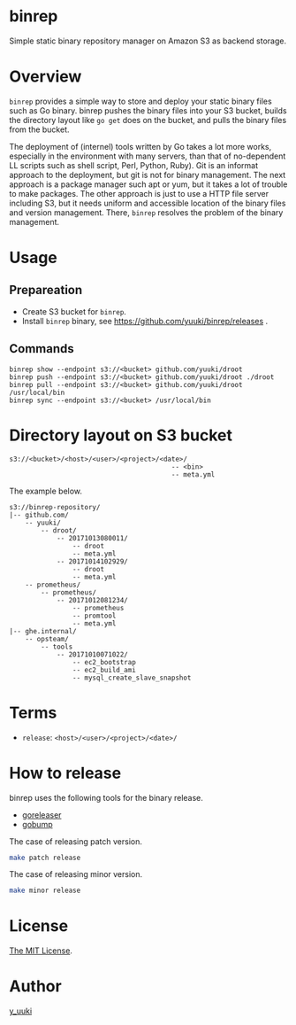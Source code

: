 binrep
======

Simple static binary repository manager on Amazon S3 as backend storage.

# Overview

`binrep` provides a simple way to store and deploy your static binary files such as Go binary. binrep pushes the binary files into your S3 bucket, builds the directory layout like `go get` does on the bucket, and pulls the binary files from the bucket.

The deployment of (internel) tools written by Go takes a lot more works, especially in the environment with many servers, than that of no-dependent LL scripts such as shell script, Perl, Python, Ruby). Git is an informat approach to the deployment, but git is not for binary management. The next approach is a package manager such apt or yum, but it takes a lot of trouble to make packages. The other approach is just to use a HTTP file server including S3, but it needs uniform and accessible location of the binary files and version management. There, `binrep` resolves the problem of the binary management.

# Usage

## Prepareation

- Create S3 bucket for `binrep`.
- Install `binrep` binary, see https://github.com/yuuki/binrep/releases .

## Commands

```
binrep show --endpoint s3://<bucket> github.com/yuuki/droot
binrep push --endpoint s3://<bucket> github.com/yuuki/droot ./droot
binrep pull --endpoint s3://<bucket> github.com/yuuki/droot /usr/local/bin
binrep sync --endpoint s3://<bucket> /usr/local/bin
```

# Directory layout on S3 bucket

```
s3://<bucket>/<host>/<user>/<project>/<date>/
                                         -- <bin>
                                         -- meta.yml
```

The example below.

```
s3://binrep-repository/
|-- github.com/
    -- yuuki/
        -- droot/
            -- 20171013080011/
                -- droot
                -- meta.yml
            -- 20171014102929/
                -- droot
                -- meta.yml
    -- prometheus/
        -- prometheus/
            -- 20171012081234/
                -- prometheus
                -- promtool
                -- meta.yml
|-- ghe.internal/
    -- opsteam/
        -- tools
            -- 20171010071022/
                -- ec2_bootstrap
                -- ec2_build_ami
                -- mysql_create_slave_snapshot

```

# Terms

- `release`: `<host>/<user>/<project>/<date>/`

# How to release

binrep uses the following tools for the binary release.

- [goreleaser](https://goreleaser.com/)
- [gobump](https://github.com/motemen/gobump)

The case of releasing patch version.

```sh
make patch release
```

The case of releasing minor version.

```sh
make minor release
```

# License

[The MIT License](./LICENSE).

# Author

[y_uuki](https://github.com/yuuki)
